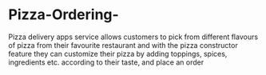 # Pizza-Ordering-
Pizza delivery apps service allows customers to pick from different flavours of pizza from their favourite restaurant and with the pizza constructor feature they can customize their pizza by adding toppings, spices, ingredients etc. according to their taste, and place an order
